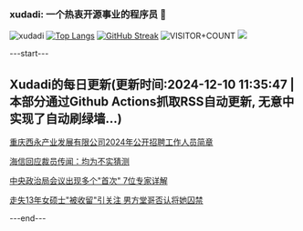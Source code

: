 ### xudadi: 一个热衷开源事业的程序员 👋

![xudadi](https://github-readme-stats-git-masterorgs-github-readme-stats-team.vercel.app/api?username=xudadi)
[![Top Langs](https://github-readme-stats.vercel.app/api/top-langs/?username=xudadi)](https://github.com/anuraghazra/github-readme-stats)
[![GitHub Streak](https://streak-stats.demolab.com?user=xudadi&locale=zh_Hans)](https://git.io/streak-stats)
![VISITOR+COUNT](https://komarev.com/ghpvc/?username=xudadi&label=VISITOR+COUNT)
![](https://raw.githubusercontent.com/xudadi/xudadi/main/assets/github-contribution-grid-snake.svg)


---start---

## Xudadi的每日更新(更新时间:2024-12-10 11:35:47 | 本部分通过Github Actions抓取RSS自动更新, 无意中实现了自动刷绿墙...)

[重庆西永产业发展有限公司2024年公开招聘工作人员简章](https://www.gongkaoleida.com/article/2223971)

[海信回应裁员传闻：均为不实猜测](https://m.163.com/news/article/JJ1J9RJA0534A4SC.html)

[中央政治局会议出现多个"首次" 7位专家详解](https://m.163.com/news/article/JJ0KAE4I0512B07B.html)

[走失13年女硕士"被收留"引关注 男方堂哥否认将她囚禁](https://m.163.com/news/article/JJ0HH1MF053469LG.html)

---end---
